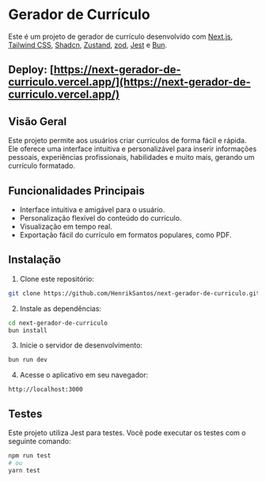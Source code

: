 # Gerador de Currículo

Este é um projeto de gerador de currículo desenvolvido com [Next.js](https://nextjs.org/), [Tailwind CSS](https://tailwindcss.com/), [Shadcn](https://github.com/bmcmahen/shadcn), [Zustand](https://github.com/pmndrs/zustand), [zod](https://github.com/colinhacks/zod), [Jest](https://jestjs.io/) e [Bun](https://bun.sh/).

## Deploy: [https://next-gerador-de-curriculo.vercel.app/](https://next-gerador-de-curriculo.vercel.app/)

## Visão Geral

Este projeto permite aos usuários criar currículos de forma fácil e rápida. Ele oferece uma interface intuitiva e personalizável para inserir informações pessoais, experiências profissionais, habilidades e muito mais, gerando um currículo formatado.

## Funcionalidades Principais

- Interface intuitiva e amigável para o usuário.
- Personalização flexível do conteúdo do currículo.
- Visualização em tempo real.
- Exportação fácil do currículo em formatos populares, como PDF.

## Instalação

1. Clone este repositório:

```bash
git clone https://github.com/HenrikSantos/next-gerador-de-curriculo.git
```

2. Instale as dependências:

```bash
cd next-gerador-de-curriculo
bun install
```

3. Inicie o servidor de desenvolvimento:

```bash
bun run dev
```

4. Acesse o aplicativo em seu navegador:

```
http://localhost:3000
```

## Testes

Este projeto utiliza Jest para testes. Você pode executar os testes com o seguinte comando:

```bash
npm run test
# ou
yarn test
```
